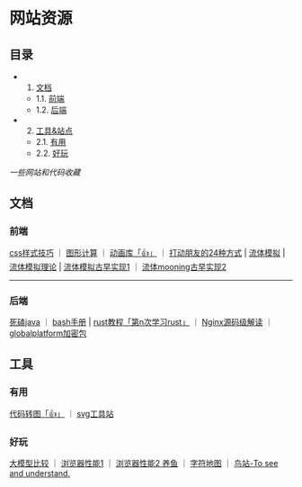
<h1>网站资源</h1>

<h2>目录</h2>

* 1. [文档](#first)
    * 1.1. [前端](#firstPOne)
    * 1.2. [后端](#firstPTwo) 

* 2. [工具&站点](#second)
    * 2.1. [有用](#secondPOne)
    * 2.2. [好玩](#secondPTwo)

*一些网站和代码收藏*

## <!-- 1.  --><a name='first'></a> 文档

### <!-- 1.1.--> <a name='firstPOne'></a> 前端


[css样式技巧](https://css-tricks.com/) ｜ [图形计算](https://www.desmos.com/calculator?lang=zh-CN) ｜ [动画库「👍」](https://animejs.com/) ｜ [打动朋友的24种方式](https://24ways.org/) | [流体模拟](https://github.com/PavelDoGreat/WebGL-Fluid-Simulation/) | [流体模拟理论](https://developer.nvidia.com/gpugems/gpugems/part-vi-beyond-triangles/chapter-38-fast-fluid-dynamics-simulation-gpu) | [流体模拟古早实现1](https://github.com/mharrys/fluids-2d) ｜ [流体mooning古早实现2](https://github.com/haxiomic/GPU-Fluid-Experiments)


---

### <!-- 1.2.--> <a name='firstPTwo'></a> 后端

[死磕java](https://www.skjava.com/sike-java) ｜ [bash手册](https://chegva.com/ueditor/php/upload/file/20180103/1514968607814189.pdf) | [rust教程「第n次学习rust」](https://kaisery.github.io/trpl-zh-cn/) ｜ [Nginx源码级解读](https://www.kancloud.cn/digest/understandingnginx/202587) ｜ [globalplatform加密包](https://pinpasjc.win.tue.nl/docs/apis/gp211/org/globalplatform/)

## <!-- 2.  --><a name='second'></a> 工具
### <!-- 2.1.--> <a name='secondPOne'></a> 有用

[代码转图「👍」](https://carbon.now.sh) ｜ [svg工具站](https://www.svgrepo.com/)

### <!-- 2.2.--> <a name='secondPTwo'></a> 好玩

[大模型比较](https://beta.lmarena.ai/) ｜ [浏览器性能1](https://browserbench.org/) ｜ [浏览器性能2 养鱼](https://eucscore.com/demos/HTML5-Fishbowl/index.html) ｜ [字符地图](https://asciicker.com/x13/) ｜ [鸟站-To see and understand.](https://yihanphotos.eth.sucks/)
